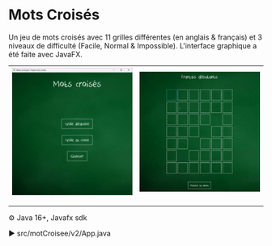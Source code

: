 # Mots Croisés
Un jeu de mots croisés avec 11 grilles différentes (en anglais & français) et 3 niveaux de difficulté (Facile, Normal & Impossible). 
L'interface graphique a été faite avec JavaFX.

|   <img src="screenshots/main_menu.png" alt="Capture d'écran du menu principal" width="350">  |   <img src="screenshots/enter.gif" alt="Gif pour illustrer la coloration des cases correctes" width="350">   |
|---|---|

---

<p> ⚙️ Java 16+, Javafx sdk </p>
<P> ▶️ src/motCroisee/v2/App.java </p>








